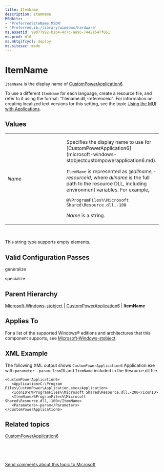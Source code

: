 ```yaml
---
title: ItemName
description: ItemName
MSHAttr:
- 'PreferredSiteName:MSDN'
- 'PreferredLib:/library/windows/hardware'
ms.assetid: 99d77992-b1b4-4c7c-aa96-7442a547f861
ms.prod: W10
ms.mktglfcycl: deploy
ms.sitesec: msdn
---
```


# ItemName


`ItemName` is the display name of [CustomPowerApplication6](microsoft-windows-stobjectcustompowerapplication6.md).

To use a different `ItemName` for each language, create a resource file, and refer to it using the format: "filename.dll,-referenceid". For information on creating localized text versions for this setting, see the topic [Using the MUI with Applications](http://go.microsoft.com/fwlink/?LinkId=140252).

## Values


<table>
<colgroup>
<col width="50%" />
<col width="50%" />
</colgroup>
<tbody>
<tr class="odd">
<td><p><em>Name</em></p></td>
<td><p>Specifies the display name to use for [CustomPowerApplication6](microsoft-windows-stobjectcustompowerapplication6.md).</p>
<p><code>ItemName</code> is represented as @<em>dllname,-resourceid</em>, where <em>dllname</em> is the full path to the resource DLL, including environment variables. For example,</p>
<pre class="syntax" space="preserve"><code>@%ProgramFiles%\Microsoft Shared\Resource.dll,-100</code></pre>
<p><em>Name</em> is a string.</p></td>
</tr>
</tbody>
</table>

 

This string type supports empty elements.

## Valid Configuration Passes


generalize

specialize

## Parent Hierarchy


[Microsoft-Windows-stobject](microsoft-windows-stobject-win7-microsoft-windows-stobject.md) | [CustomPowerApplication6](microsoft-windows-stobjectcustompowerapplication6.md) | **ItemName**

## Applies To


For a list of the supported Windows® editions and architectures that this component supports, see [Microsoft-Windows-stobject](microsoft-windows-stobject-win7-microsoft-windows-stobject.md).

## XML Example


The following XML output shows `CustomPowerApplication6` Application.exe with `parameter -param`. `IconID` and `ItemName` included in the Resource.dll file.

``` syntax
<CustomPowerApplication6>
   <Application>C:\Program Files\CustomPower\Application.exe</Application>
   <IconID>@%ProgramFiles%\Microsoft Shared\Resource.dll,-200</IconID>
   <ItemName>%ProgramFiles%\Microsoft Shared\Resource.dll,-100</ItemName>
   <Parameters>-param</Parameters>
</CustomPowerApplication6>
```

## Related topics


[CustomPowerApplication6](microsoft-windows-stobjectcustompowerapplication6.md)

 

 

[Send comments about this topic to Microsoft](mailto:wsddocfb@microsoft.com?subject=Documentation%20feedback%20%5Bp_unattend\p_unattend%5D:%20ItemName%20%20RELEASE:%20%2810/3/2016%29&body=%0A%0APRIVACY%20STATEMENT%0A%0AWe%20use%20your%20feedback%20to%20improve%20the%20documentation.%20We%20don't%20use%20your%20email%20address%20for%20any%20other%20purpose,%20and%20we'll%20remove%20your%20email%20address%20from%20our%20system%20after%20the%20issue%20that%20you're%20reporting%20is%20fixed.%20While%20we're%20working%20to%20fix%20this%20issue,%20we%20might%20send%20you%20an%20email%20message%20to%20ask%20for%20more%20info.%20Later,%20we%20might%20also%20send%20you%20an%20email%20message%20to%20let%20you%20know%20that%20we've%20addressed%20your%20feedback.%0A%0AFor%20more%20info%20about%20Microsoft's%20privacy%20policy,%20see%20http://privacy.microsoft.com/default.aspx. "Send comments about this topic to Microsoft")





